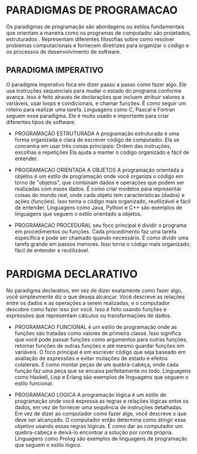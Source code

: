 # PARADIGMAS DE PROGRAMACAO
Os paradigmas de programação são abordagens ou estilos fundamentais que orientam a maneira como os programas de computador são projetados, estruturados . Representam diferentes filosofias sobre como resolver problemas computacionais e fornecem diretrizes para organizar o código e os processos de desenvolvimento de software. 

## PARADIGMA IMPERATIVO
O paradigma imperativo foca em dizer passo a passo como fazer algo. Ele usa instruções sequenciais para mudar o estado do programa conforme avança. Isso é feito através de declarações que incluem atribuir valores a variáveis, usar loops e condicionais, e chamar funções. É como seguir um roteiro para realizar uma tarefa. Linguagens como C, Pascal e Fortran seguem esse paradigma. Ele é muito usado e importante para criar diferentes tipos de software.

* PROGRAMAÇÃO ESTRUTURADA 
    A programação estruturada é uma forma organizada e clara de escrever código de computador. Ela se concentra em usar três coisas principais:
    Ordem das instruções, escolhas e repetições
    Ela ajuda a manter o código organizado e fácil de entender.

* PROGRAMACAO ORIENTADA A OBJETOS
    A programação orientada a objetos é um estilo de programação onde você organiza o código em torno de "objetos", que combinam dados e operações que podem ser realizadas com esses dados. É como criar modelos para representar coisas do mundo real, onde cada objeto tem características (dados) e ações (funções). Isso torna o código mais organizado, reutilizável e fácil de entender. Linguagens como Java, Python e C++ são exemplos de linguagens que seguem o estilo orientado a objetos.

* PROGRAMACAO PROCEDURAL 
    seu foco principal é dividir o programa em procedimentos ou funções. Cada procedimento faz uma tarefa específica e pode ser chamado quando necessário. É como dividir uma tarefa grande em passos menores. Isso torna o código mais organizado, fácil de entender e reutilizável. 

# PARDIGMA DECLARATIVO
  No paradigma declarativo, em vez de dizer exatamente como fazer algo, você simplesmente diz o que deseja alcançar. Você descreve as relações entre os dados e as operações a serem realizadas, e o computador descobre como fazer isso por você. Isso é feito usando funções e expressões que representam cálculos ou transformações de dados.


* PROGRAMACAO FUNCIONAL
     é um estilo de programação onde as funções são tratadas como valores de primeira classe. Isso significa que você pode passar funções como argumentos para outras funções, retornar funções de outras funções e até mesmo guardar funções em variáveis. O foco principal é em escrever código que seja baseado em avaliação de expressões e evitar mutações de estado e efeitos colaterais. É como montar peças de um quebra-cabeça, onde cada função faz uma peça que se encaixa perfeitamente no todo. Linguagens como Haskell, Lisp e Erlang são exemplos de linguagens que seguem o estilo funcional.

* PROGRAMACAO LOGICA
    A programação lógica é um estilo de programação onde você expressa as regras e relações lógicas entre os dados, em vez de fornecer uma sequência de instruções detalhadas. Em vez de dizer ao computador como fazer algo, você descreve o que deve ser alcançado. O computador então determina como atingir esse objetivo usando essas regras lógicas. É como dar ao computador um quebra-cabeça e deixá-lo encontrar a solução por conta própria. Linguagens como Prolog são exemplos de linguagens de programação que seguem o estilo lógico.

 





